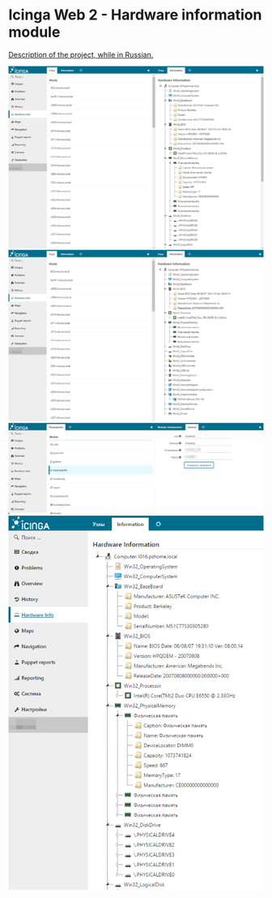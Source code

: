 Icinga Web 2 - Hardware information module
======

[Description of the project, while in Russian.](http://webnote.satin-pl.com/2017/05/09/icingaweb2_module_hardwareinfo/)

![](images/2017-05-09_10-04-36.png)
![](images/2017-05-09_09-59-43.png)
![](images/2017-05-09_10-10-02.png)
![](images/2017-05-09_10-06-36.png)